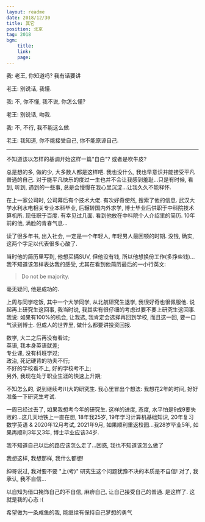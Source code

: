 ```yaml
---
layout: readme
date: 2018/12/30
title: 其它
position: 北京
tag: 2018
bgm:
    title:
    link:
    page:
---
```


我: 老王, 你知道吗? 我有话要讲

老王: 别说话, 我懂.

我: 不, 你不懂, 我不说, 你怎么懂?

老王: 别说话, 吻我.

我: 不, 不行, 我不能这么做.

老王: 我知道, 你不能接受自己, 你不能原谅自己.

---

不知道该以怎样的基调开始这样一篇"自白"? 或者是吹牛皮?

总是想的多, 做的少, 大多数人都是这样吧. 我也没什么, 我也早意识并能接受平凡普通的自己. 对于能平凡快乐的度过一生也并不会让我感到羞耻...只是有时候, 看到, 听到, 遇到的一些事, 总是会慢慢在我心里沉淀...让我久久不能释怀.

在上一家公司时, 公司幕后有个技术大佬. 有次好奇使然, 搜索了他的信息. 武汉大学水利水电相关专业本科毕业, 后辗转国内外求学, 博士毕业后供职于中科院技术算机所. 现任职于百度. 有幸见过几面. 看到他放在中科院个人介绍里的简历. 10年前的他, 满脸的青春气息...

读了很多年书, 出入社会, 一定是一个年轻人, 年轻男人最困顿的时期. 没钱, 确实, 这两个字足以代表很多心酸了.

当时他的简历里写到, 他想买辆SUV, 但他没有钱, 所以他想换份工作(多挣些钱)... 我不知道该怎样表达我的感受, 尤其在看到他简历最后的一小行英文:

> Do not be majority.

毫无疑问, 他是成功的.

上周与同学吃饭, 其中一个大学同学, 从北航研究生退学, 我很好奇也很佩服他. 说起再上研究生这回事, 我当时说, 我其实有很仔细的考虑过要不要上研究生这回事. 我说: 如果有100%的机会, 让我选, 我肯定会选择再回到学校, 而且这一回, 要一口气读到博士. 但成人的世界里, 做什么都要讲投资回报. 

数学, 大二之后再没有看过;  
英语, 我本身英语就差;  
专业课, 没有科班学过;  
政治, 死记硬背的功夫不行;  
不好的学校看不上, 好的学校考不上;  
另外, 我现在处于职业生涯的快速上升期; 

不知怎么的, 说到继续考川大的研究生. 我心里冒出个想法: 我想花2年的时间, 好好准备一下研究生考试.

一周已经过去了, 如果我想考今年的研究生. 这样的进度, 态度, 水平怕是9成9要失败的...这几天地铁上一直在想, 18年我25岁, 19年学习计算机基础知识, 20年复习数学英语 & 2020年12月考试, 2021年9月, 如果顺利重返校园...我28岁毕业5年, 如果再顺利3年又3年, 博士毕业应该34岁. 

我不知道自己以后的路应该怎么走了...困惑, 我也不知道该怎么做了

我想这样, 我想那样, 我什么都想!

绅哥说过, 我对要不要 "上(考)" 研究生这个问题犹豫不决的本质是不自信! 对了, 我承认, 我不自信...

以自知为借口掩饰自己的不自信, 麻痹自己, 让自己接受自己的普通. 是这样了. 这就是我的心态 :(

希望做为一条咸鱼的我, 能继续有保持自己梦想的勇气
